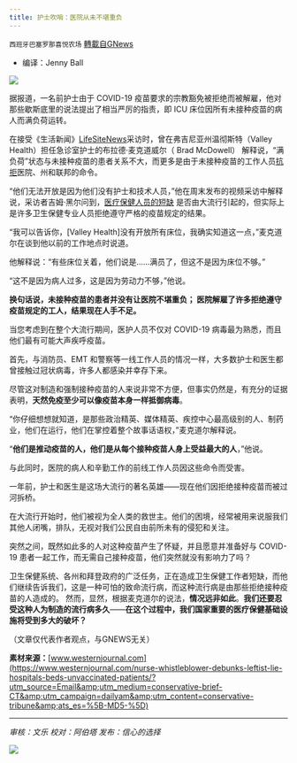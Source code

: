 ```yaml
---
title: 护士吹哨：医院从未不堪重负
---
```

`西班牙巴塞罗那喜悦农场` [轉載自GNews](https://gnews.org/zh-hans/1595724/)

- 编译：Jenny Ball


![](https://assets.gnews.org/wp-content/uploads/2021/10/unknown-22.png)

据报道，一名前护士由于 COVID-19 疫苗要求的宗教豁免被拒绝而被解雇，他对那些歇斯底里的说法提出了相当严厉的指责，即 ICU 床位因所有未接种疫苗的病人而满负荷运转。

在接受《生活新闻》[LifeSiteNews](https://www.lifesitenews.com/news/exclusive-nurse-fired-for-refusing-covid-jab-reveals-truth/)采访时，曾在弗吉尼亚州温彻斯特（Valley Health）担任急诊室护士的布拉德·麦克道威尔（ Brad McDowell） 解释说，“满负荷”状态与未接种疫苗的患者关系不大，而更多是由于未接种疫苗的工作人员[抗拒](https://www.westernjournal.com/alabama-hospital-defies-biden-administration-ends-covid-vaccine-requirement-staff/?ff_source=Email&amp;ff_medium=conservative-brief-CT&amp;ff_campaign=dailyam&amp;ff_content=conservative-tribune)医院、州和联邦的命令。

“他们无法开放是因为他们没有护士和技术人员，”他在周末发布的视频采访中解释说，采访者吉姆·黑尔问到，[医疗保健人员的短缺](https://www.westernjournal.com/new-york-health-care-workers-get-massive-win-court-covid-vaccine-mandate/?ff_source=Email&amp;ff_medium=conservative-brief-CT&amp;ff_campaign=dailyam&amp;ff_content=conservative-tribune) 是否由大流行引起的，但实际上是许多卫生保健专业人员拒绝遵守严格的疫苗规定的结果。

“我可以告诉你，[Valley Health]没有开放所有床位，我确实知道这一点，”麦克道尔在谈到他以前的工作地点时说道。

他解释说：“有些床位关着，他们说是……满员了，但这不是因为床位不够。”

“这不是因为病人过多，这是因为劳动力不够，”他说。

**换句话说，未接种疫苗的患者并没有让医院不堪重负； 医院解雇了许多拒绝遵守疫苗规定的工人，结果现在人手不足。**

当您考虑到在整个大流行期间，医护人员不仅对 COVID-19 病毒最为熟悉，而且他们最有可能大声疾呼疫苗。

首先，与消防员、EMT 和警察等一线工作人员的情况一样，大多数护士和医生都曾接触过冠状病毒，许多人都感染并幸存下来。

尽管这对制造和强制接种疫苗的人来说非常不方便，但事实仍然是，有充分的证据表明，**天然免疫至少可以像疫苗本身一样抵御病毒**。

“你仔细想想就知道，是那些政治精英、媒体精英、疾控中心最高级别的人、制药业，他们在运行，他们在掌控着整个故事话语权，”麦克道尔解释说。

“**他们是推动疫苗的人，他们是从每个接种疫苗人身上受益最大的人**，”他说。

与此同时，医院的病人和辛勤工作的前线工作人员因这些命令而受害。

一年前，护士和医生是这场大流行的著名英雄——现在他们因拒绝接种疫苗而被过河拆桥。

在大流行开始时，他们被视为全人类的救世主。他们的困境，经常被用来说服我们其他人闭嘴，排队，无视对我们公民自由前所未有的侵犯和关注。

突然之间，既然如此多的人对这种疫苗产生了怀疑，并且愿意并准备好与 COVID-19 患者一起工作，而无需自己接种疫苗，他们突然就没有影响力了吗？

卫生保健系统、各州和拜登政府的广泛任务，正在造成卫生保健工作者短缺，而他们继续告诉我们，这是一种可怕的致命流行病，而这种流行病是由那些拒绝接种疫苗的人造成的。 然而，显然，根据麦克道尔的说法，**情况远非如此**。**我们还要忍受这种人为制造的流行病多久**——**在这个过程中，我们国家重要的医疗保健基础设施将受到多大的破坏？**

（文章仅代表作者观点，与GNEWS无关）

**素材来源：**[www.westernjournal.com](https://www.westernjournal.com/nurse-whistleblower-debunks-leftist-lie-hospitals-beds-unvaccinated-patients/?utm_source=Email&amp;utm_medium=conservative-brief-CT&amp;utm_campaign=dailyam&amp;utm_content=conservative-tribune&amp;ats_es=%5B-MD5-%5D)

* * *

*审核：文乐
校对：阿伯塔
发布：信心的选择*

![](https://assets.gnews.org/wp-content/uploads/2021/10/GNEWS_CH.-1-1.jpeg)
